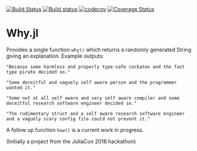 [![Build Status](https://travis-ci.org/TorkelE/Why.jl.svg?branch=master)](https://travis-ci.org/TorkelE/Why.j)
[![Build status](https://ci.appveyor.com/api/projects/status/f72vlmuvlpux7x6p?svg=true)](https://ci.appveyor.com/project/korsbo/latexify-jl)
[![codecov](https://codecov.io/gh/TorkelE/Why.jl/branch/master/graph/badge.svg)](https://codecov.io/gh/TorkelE/Why.jl)
[![Coverage Status](https://coveralls.io/repos/github/TorkelE/Why.jl/badge.svg)](https://coveralls.io/github/TorkelE/Why.jl)
# Why.jl

Provides a single function `why()` which returns a randomly generated String giving an explanation. Example outputs:

`"Because some harmless and properly type-safe cockatoo and the fast type pirate decided so."`

`"Some deceitful and vaguely self aware person and the programmer wanted it."`

`"Some not at all self aware and very self aware compiler and some deceitful research software engineer decided so."`

`"The rudimentary struct and a self aware research software engineer and a vaguely scary config file could not prevent it."`

A follow up function `how()` is a current work in progress.

(Initially a project from the JuliaCon 2018 hackathon)
